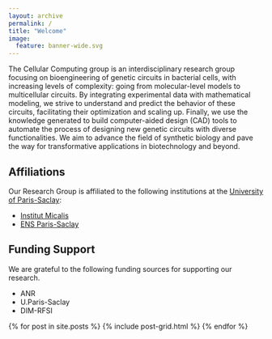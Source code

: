 ```yaml
---
layout: archive
permalink: /
title: "Welcome"
image:
  feature: banner-wide.svg
---
```


The Cellular Computing group is an interdisciplinary research group focusing
on bioengineering of genetic circuits in bacterial cells, with increasing
levels of complexity: going from molecular-level models to multicellular
circuits. By integrating experimental data with mathematical modeling, we
strive to understand and predict the behavior of these circuits, facilitating
their optimization and scaling up. Finally, we use the knowledge generated to
build computer-aided design (CAD) tools to automate the process of designing
new genetic circuits with diverse functionalities. We aim to advance the field
of synthetic biology and pave the way for transformative applications in
biotechnology and beyond.

## Affiliations
Our Research Group is affiliated to the following institutions at the [University of Paris-Saclay](https://www.universite-paris-saclay.fr/en "https://www.universite-paris-saclay.fr/en"):
- [Institut Micalis](https://www.micalis.fr/micalis_eng/Home/Micalis-Institute/ "https://www.micalis.fr/micalis_eng/Home/Micalis-Institute/")
- [ENS Paris-Saclay](https://ens-paris-saclay.fr/en "https://ens-paris-saclay.fr/en")


## Funding Support
We are grateful to the following funding sources for supporting our research.
- ANR
- U.Paris-Saclay
- DIM-RFSI

<div class="tiles">
{% for post in site.posts %}
	{% include post-grid.html %}
{% endfor %}
</div><!-- /.tiles -->
